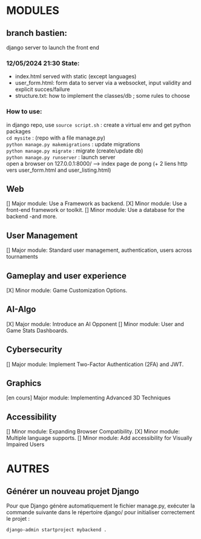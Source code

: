 # MODULES

## branch bastien:   
django server to launch the front end  
### 12/05/2024 21:30 State:  
* index.html served with static (except languages)
* user_form.html: form data to server via a websocket, input validity and explicit succes/failure
* structure.txt: how to implement the classes/db ; some rules to choose  
### How to use:
in django repo, use `source script.sh` : create a virtual env and get python packages  
```cd mysite``` : (repo with a file manage.py)  
```python manage.py makemigrations``` : update migrations  
```python manage.py migrate``` : migrate (create/update db)  
```python manage.py runserver``` : launch server  
open a browser on 127.0.0.1:8000/ --> index page de pong (+ 2 liens http vers user_form.html and user_listing.html)  

## Web
[] Major module: Use a Framework as backend.
[X] Minor module: Use a front-end framework or toolkit.
[] Minor module: Use a database for the backend -and more.

## User Management
[] Major module: Standard user management, authentication, users across tournaments


## Gameplay and user experience
[X] Minor module: Game Customization Options.

## AI-Algo
[X] Major module: Introduce an AI Opponent
[] Minor module: User and Game Stats Dashboards.

## Cybersecurity
[] Major module: Implement Two-Factor Authentication (2FA) and JWT.

## Graphics
[en cours] Major module: Implementing Advanced 3D Techniques

## Accessibility
[] Minor module: Expanding Browser Compatibility.
[X] Minor module: Multiple language supports.
[] Minor module: Add accessibility for Visually Impaired Users


# AUTRES

## Générer un nouveau projet Django

Pour que Django génère automatiquement le fichier manage.py, exécuter la commande suivante dans le répertoire django/ pour initialiser correctement le projet :

``` bash
django-admin startproject mybackend .
```




